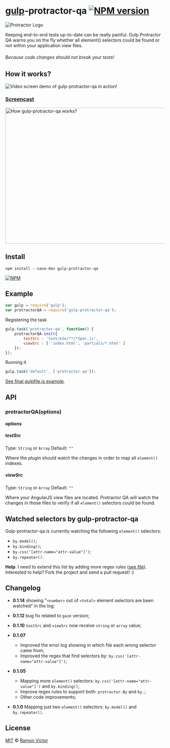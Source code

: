# [gulp](http://gulpjs.com)-protractor-qa [![NPM version](https://badge.fury.io/js/gulp-protractor-qa.svg)](http://badge.fury.io/js/gulp-protractor-qa)


<img src="https://raw.githubusercontent.com/ramonvictor/gulp-protractor-qa/master/assets/protractor-qa-logo.png" alt="Protractor Logo" />

Keeping end-to-end tests up-to-date can be really painful. Gulp Protractor QA warns you on the fly whether all element() selectors could be found or not within your application view files.

###### *Because code changes should not break your tests!*

## How it works?

<img src="https://raw.githubusercontent.com/ramonvictor/gulp-protractor-qa/master/assets/gulp-protractor-qa.gif" alt="Video screen demo of gulp-protractor-qa in action!">


### [Screencast](http://bit.ly/1hceBSw)

<a href="http://bit.ly/1hceBSw" target="_blank"><img src="https://raw.githubusercontent.com/ramonvictor/gulp-protractor-qa/master/assets/screencast-gulp-protractor-qa.jpg" width="719" height="429" alt="How gulp-protractor-qa works?"></a>

## Install

```
npm install --save-dev gulp-protractor-qa
```
[![NPM](https://nodei.co/npm/gulp-protractor-qa.png?downloads=true)](https://nodei.co/npm/gulp-protractor-qa/)

## Example

```js
var gulp = require('gulp');
var protractorQA = require('gulp-protractor-qa');
```

Registering the task
```js
gulp.task('protractor-qa', function() {
    protractorQA.init({
        testSrc : 'test/e2e/**/*Spec.js',
        viewSrc : [ 'index.html', 'partials/*.html' ]
    });
});
```

Running it
```js
gulp.task('default', ['protractor-qa']);
```
[See final gulpfile.js example](https://github.com/ramonvictor/gulp-protractor-qa/blob/master/assets/gulpfile.js).

## API

### protractorQA(options)

#### options

##### testSrc

Type: `String` or `Array`
Default: `""`

Where the plugin should watch the changes in order to map all `element()` indexes.

##### viewSrc

Type: `String` or `Array`
Default: `""`

Where your AngularJS view files are located. Protractor QA will watch the changes in those files to verify if all `element()` selectors could be found.

## Watched selectors by gulp-protractor-qa

Gulp-protractor-qa is currently watching the following `element()` selectors: 
- `by.model()`;
- `by.binding()`; 
- `by.css('[attr-name="attr-value"]')`;
- `by.repeater()`.

**Help**: I need to extend this list by adding more regex rules ([see file](https://github.com/ramonvictor/gulp-protractor-qa/blob/master/lib/util.js)).
Interested to help? Fork the project and send a pull request! :)

## Changelog

- **0.1.14** showing "`<number>` out of `<total>` element selectors are been watched" in the log;

- **0.1.12** bug fix related to `gaze` version;

- **0.1.10** `testSrc` and `viewSrc` now receive `string` or `array` value;

- **0.1.07**
	- Improved the error log showing in which file each wrong selector came from;
	- Improved the regex that find selectors by: `by.css('[attr-name="attr-value"]')`;

- **0.1.05**
	- Mapping more `element()` selectors: `by.css('[attr-name="attr-value"]')` and `by.binding()`;
	- Improve regex rules to support both: `protractor.By` and `by.`;
	- Other code improvements;

- **0.1.0** Mapping just two `element()` selectors: `by.model()` and `by.repeater()`.

## License

[MIT](https://github.com/ramonvictor/gulp-protractor-qa/blob/master/license.txt) © [Ramon Victor](https://github.com/ramonvictor)
